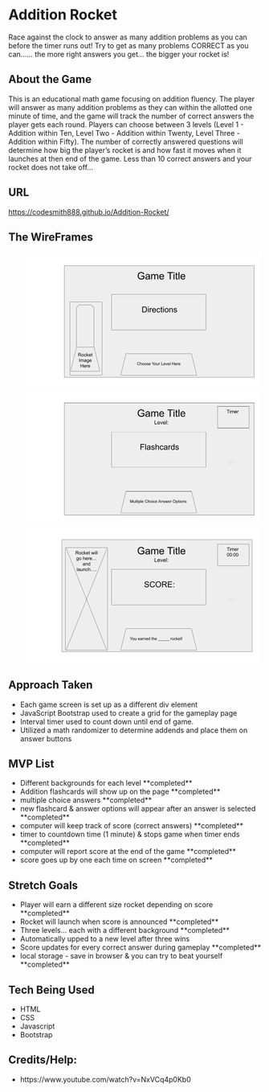 # **Addition Rocket** 
<p> Race against the clock to answer as many addition problems as you can before the timer runs out! Try to get as many problems CORRECT as you can…… the more right answers you get… the bigger your rocket is! </p>

## About the Game
<p>This is an educational math game focusing on addition fluency. The player will answer as many addition problems as they can within the allotted one minute of time, and the game will track the number of correct answers the player gets each round. Players can choose between 3 levels (Level 1 - Addition within Ten, Level Two - Addition within Twenty, Level Three - Addition within Fifty). The number of correctly answered questions will determine how big the player’s rocket is and how fast it moves when it launches at then end of the game. Less than 10 correct answers and your rocket does not take off…</p>

## URL 
<a>https://codesmith888.github.io/Addition-Rocket/</a>


## The WireFrames
<ul>
 <img src="Images_Sounds/Game_Wireframe_1.jpg">
 <img src="Images_Sounds/Game_Wireframe_2.jpg">
 <img src="Images_Sounds/Game_WireFrame_3.jpg">
 </ul>

## Approach Taken
<ul>
    <li>Each game screen is set up as a different div element</li>
    <li>JavaScript Bootstrap used to create a grid for the gameplay page</li>
    <li>Interval timer used to count down until end of game.</li>
    <li>Utilized a math randomizer to determine addends and place them on answer buttons</li>
</ul>

## MVP List
<ul>
    <li>Different backgrounds for each level **completed**</li>
    <li>Addition flashcards will show up on the page **completed**</li>
    <li>multiple choice answers **completed**</li>
    <li>new flashcard & answer options will appear after an answer is selected **completed**</li>
    <li>computer will keep track of score (correct answers) **completed**</li>
    <li>timer to countdown time (1 minute) & stops game when timer ends **completed**</li>
    <li>computer will report score at the end of the game **completed**</li>
    <li>score goes up by one each time on screen **completed**</li>
</ul>

## Stretch Goals
<ul>
    <li>Player will earn a different size rocket depending on score **completed**</li>
    <li>Rocket will launch when score is announced **completed**</li>
    <li>Three levels... each with a different background **completed**</li>
    <li>Automatically upped to a new level after three wins </li>
    <li>Score updates for every correct answer during gameplay **completed**</li>
    <li>local storage - save in browser & you can try to beat yourself **completed**</li> 
</ul>

## Tech Being Used
<ul>
    <li>HTML</li>
    <li>CSS</li>
    <li>Javascript</li>
    <li>Bootstrap</li> 
</ul>

## Credits/Help: 
<ul>
    <li>https://www.youtube.com/watch?v=NxVCq4p0Kb0</li>
</ul>
